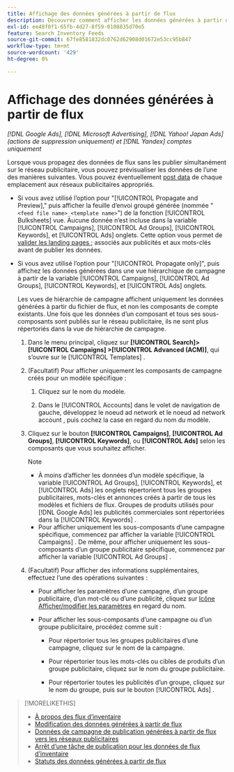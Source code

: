 ```yaml
---
title: Affichage des données générées à partir de flux
description: Découvrez comment afficher les données générées à partir de flux de données d’inventaire.
exl-id: ee48f0f1-65fb-4d27-8f59-0108835d70e5
feature: Search Inventory Feeds
source-git-commit: 67fe8581832dc0762d62908d01672e53cc95b847
workflow-type: tm+mt
source-wordcount: '429'
ht-degree: 0%

---
```


# Affichage des données générées à partir de flux

*[!DNL Google Ads], [!DNL Microsoft Advertising], [!DNL Yahoo! Japan Ads] (actions de suppression uniquement) et [!DNL Yandex] comptes uniquement*

Lorsque vous propagez des données de flux sans les publier simultanément sur le réseau publicitaire, vous pouvez prévisualiser les données de l’une des manières suivantes. Vous pouvez éventuellement [post data](propagated-data-post.md) de chaque emplacement aux réseaux publicitaires appropriés.

* Si vous avez utilisé l’option pour &quot;[!UICONTROL Propagate and Preview],&quot; puis afficher la feuille d’envoi groupé générée (nommée &quot;`<feed file name>_<template name>`&quot;) de la fonction [!UICONTROL Bulksheets] vue. Aucune donnée n’est incluse dans la variable [!UICONTROL Campaigns], [!UICONTROL Ad Groups], [!UICONTROL Keywords], et [!UICONTROL Ads] onglets. Cette option vous permet de [valider les landing pages ;](/help/search-social-commerce/campaign-management/bulksheets/bulksheet-validate-landing-pages.md) associés aux publicités et aux mots-clés avant de publier les données.

* Si vous avez utilisé l’option pour &quot;[!UICONTROL Propagate only]&quot;, puis affichez les données générées dans une vue hiérarchique de campagne à partir de la variable [!UICONTROL Campaigns], [!UICONTROL Ad Groups], [!UICONTROL Keywords], et [!UICONTROL Ads] onglets.

  Les vues de hiérarchie de campagne affichent uniquement les données générées à partir du fichier de flux, et non les composants de compte existants. Une fois que les données d’un composant et tous ses sous-composants sont publiés sur le réseau publicitaire, ils ne sont plus répertoriés dans la vue de hiérarchie de campagne.

   1. Dans le menu principal, cliquez sur **[!UICONTROL Search]> [!UICONTROL Campaigns] >[!UICONTROL Advanced (ACM)]**, qui s’ouvre sur le [!UICONTROL Templates] .

   1. (Facultatif) Pour afficher uniquement les composants de campagne créés pour un modèle spécifique :

      1. Cliquez sur le nom du modèle.

      1. Dans le [!UICONTROL Accounts] dans le volet de navigation de gauche, développez le noeud ad network et le noeud ad network account , puis cochez la case en regard du nom du modèle.

   1. Cliquez sur le bouton **[!UICONTROL Campaigns]**, **[!UICONTROL Ad Groups]**, **[!UICONTROL Keywords]**, ou **[!UICONTROL Ads]** selon les composants que vous souhaitez afficher.

      >[!NOTE]
      >
      >* À moins d’afficher les données d’un modèle spécifique, la variable [!UICONTROL Ad Groups], [!UICONTROL Keywords], et [!UICONTROL Ads] les onglets répertorient tous les groupes publicitaires, mots-clés et annonces créés à partir de tous les modèles et fichiers de flux. Groupes de produits utilisés pour [!DNL Google Ads] les publicités commerciales sont répertoriées dans la [!UICONTROL Keywords] .
      >* Pour afficher uniquement les sous-composants d’une campagne spécifique, commencez par afficher la variable [!UICONTROL Campaigns] . De même, pour afficher uniquement les sous-composants d’un groupe publicitaire spécifique, commencez par afficher la variable [!UICONTROL Ad Groups] .

   1. (Facultatif) Pour afficher des informations supplémentaires, effectuez l’une des opérations suivantes :

      * Pour afficher les paramètres d’une campagne, d’un groupe publicitaire, d’un mot-clé ou d’une publicité, cliquez sur [Icône Afficher/modifier les paramètres](/help/search-social-commerce/assets/settings.png "Icône Afficher/modifier les paramètres") en regard du nom.

      * Pour afficher les sous-composants d’une campagne ou d’un groupe publicitaire, procédez comme suit :

         * Pour répertorier tous les groupes publicitaires d’une campagne, cliquez sur le nom de la campagne.

         * Pour répertorier tous les mots-clés ou cibles de produits d’un groupe publicitaire, cliquez sur le nom du groupe publicitaire.

         * Pour répertorier toutes les publicités d’un groupe, cliquez sur le nom du groupe, puis sur le bouton [!UICONTROL Ads] .

>[!MORELIKETHIS]
>
>* [À propos des flux d’inventaire](inventory-feeds-about.md)
>* [Modification des données générées à partir de flux](propagated-data-edit.md)
>* [Données de campagne de publication générées à partir de flux vers les réseaux publicitaires](propagated-data-post.md)
>* [Arrêt d’une tâche de publication pour les données de flux d’inventaire](stop-job.md)
>* [Statuts des données générées à partir de flux](propagated-data-status.md)

